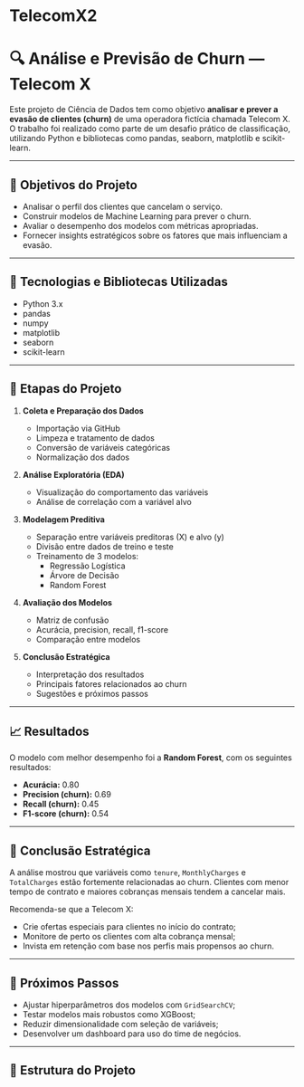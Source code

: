 # TelecomX2

# 🔍 Análise e Previsão de Churn — Telecom X

Este projeto de Ciência de Dados tem como objetivo **analisar e prever a evasão de clientes (churn)** de uma operadora fictícia chamada Telecom X. O trabalho foi realizado como parte de um desafio prático de classificação, utilizando Python e bibliotecas como pandas, seaborn, matplotlib e scikit-learn.

---

## 📌 Objetivos do Projeto

- Analisar o perfil dos clientes que cancelam o serviço.
- Construir modelos de Machine Learning para prever o churn.
- Avaliar o desempenho dos modelos com métricas apropriadas.
- Fornecer insights estratégicos sobre os fatores que mais influenciam a evasão.

---

## 🧪 Tecnologias e Bibliotecas Utilizadas

- Python 3.x
- pandas
- numpy
- matplotlib
- seaborn
- scikit-learn

---

## 🧹 Etapas do Projeto

1. **Coleta e Preparação dos Dados**
   - Importação via GitHub
   - Limpeza e tratamento de dados
   - Conversão de variáveis categóricas
   - Normalização dos dados

2. **Análise Exploratória (EDA)**
   - Visualização do comportamento das variáveis
   - Análise de correlação com a variável alvo

3. **Modelagem Preditiva**
   - Separação entre variáveis preditoras (X) e alvo (y)
   - Divisão entre dados de treino e teste
   - Treinamento de 3 modelos:
     - Regressão Logística
     - Árvore de Decisão
     - Random Forest

4. **Avaliação dos Modelos**
   - Matriz de confusão
   - Acurácia, precision, recall, f1-score
   - Comparação entre modelos

5. **Conclusão Estratégica**
   - Interpretação dos resultados
   - Principais fatores relacionados ao churn
   - Sugestões e próximos passos

---

## 📈 Resultados

O modelo com melhor desempenho foi a **Random Forest**, com os seguintes resultados:

- **Acurácia:** 0.80
- **Precision (churn):** 0.69
- **Recall (churn):** 0.45
- **F1-score (churn):** 0.54

---

## 🧠 Conclusão Estratégica

A análise mostrou que variáveis como `tenure`, `MonthlyCharges` e `TotalCharges` estão fortemente relacionadas ao churn. Clientes com menor tempo de contrato e maiores cobranças mensais tendem a cancelar mais.

Recomenda-se que a Telecom X:
- Crie ofertas especiais para clientes no início do contrato;
- Monitore de perto os clientes com alta cobrança mensal;
- Invista em retenção com base nos perfis mais propensos ao churn.

---

## 🔮 Próximos Passos

- Ajustar hiperparâmetros dos modelos com `GridSearchCV`;
- Testar modelos mais robustos como XGBoost;
- Reduzir dimensionalidade com seleção de variáveis;
- Desenvolver um dashboard para uso do time de negócios.

---

## 📂 Estrutura do Projeto

